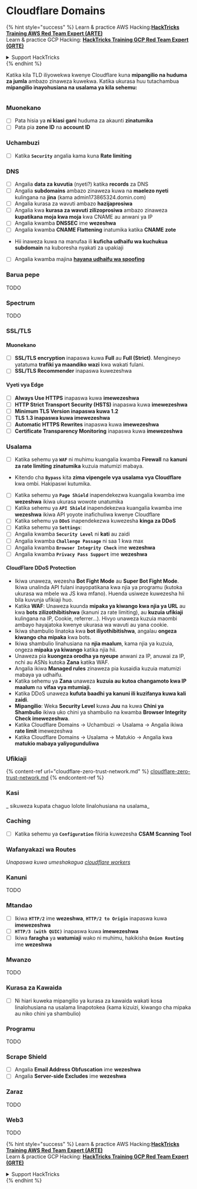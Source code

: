 # Cloudflare Domains

{% hint style="success" %}
Learn & practice AWS Hacking:<img src="../../.gitbook/assets/image (1).png" alt="" data-size="line">[**HackTricks Training AWS Red Team Expert (ARTE)**](https://training.hacktricks.xyz/courses/arte)<img src="../../.gitbook/assets/image (1).png" alt="" data-size="line">\
Learn & practice GCP Hacking: <img src="../../.gitbook/assets/image (2).png" alt="" data-size="line">[**HackTricks Training GCP Red Team Expert (GRTE)**<img src="../../.gitbook/assets/image (2).png" alt="" data-size="line">](https://training.hacktricks.xyz/courses/grte)

<details>

<summary>Support HackTricks</summary>

* Check the [**subscription plans**](https://github.com/sponsors/carlospolop)!
* **Join the** 💬 [**Discord group**](https://discord.gg/hRep4RUj7f) or the [**telegram group**](https://t.me/peass) or **follow** us on **Twitter** 🐦 [**@hacktricks\_live**](https://twitter.com/hacktricks\_live)**.**
* **Share hacking tricks by submitting PRs to the** [**HackTricks**](https://github.com/carlospolop/hacktricks) and [**HackTricks Cloud**](https://github.com/carlospolop/hacktricks-cloud) github repos.

</details>
{% endhint %}

Katika kila TLD iliyowekwa kwenye Cloudflare kuna **mipangilio na huduma za jumla** ambazo zinaweza kuwekwa. Katika ukurasa huu tutachambua **mipangilio inayohusiana na usalama ya kila sehemu:**

<figure><img src="../../.gitbook/assets/image (101).png" alt=""><figcaption></figcaption></figure>

### Muonekano

* [ ] Pata hisia ya **ni kiasi gani** huduma za akaunti **zinatumika**
* [ ] Pata pia **zone ID** na **account ID**

### Uchambuzi

* [ ] Katika **`Security`** angalia kama kuna **Rate limiting**

### DNS

* [ ] Angalia **data za kuvutia** (nyeti?) katika **records** za DNS
* [ ] Angalia **subdomains** ambazo zinaweza kuwa na **maelezo nyeti** kulingana na **jina** (kama admin173865324.domin.com)
* [ ] Angalia kurasa za wavuti ambazo **hazijaprosiwa**
* [ ] Angalia kwa **kurasa za wavuti zilizoprosiwa** ambazo zinaweza **kupatikana moja kwa moja** kwa CNAME au anwani ya IP
* [ ] Angalia kwamba **DNSSEC** ime **wezeshwa**
* [ ] Angalia kwamba **CNAME Flattening** inatumika katika **CNAME zote**
* Hii inaweza kuwa na manufaa ili **kuficha udhaifu wa kuchukua subdomain** na kuboresha nyakati za upakiaji
* [ ] Angalia kwamba majina [**hayana udhaifu wa spoofing**](https://book.hacktricks.xyz/network-services-pentesting/pentesting-smtp#mail-spoofing)

### **Barua pepe**

TODO

### Spectrum

TODO

### SSL/TLS

#### **Muonekano**

* [ ] **SSL/TLS encryption** inapaswa kuwa **Full** au **Full (Strict)**. Mengineyo yatatuma **trafiki ya maandiko wazi** kwa wakati fulani.
* [ ] **SSL/TLS Recommender** inapaswa kuwezeshwa

#### Vyeti vya Edge

* [ ] **Always Use HTTPS** inapaswa kuwa **imewezeshwa**
* [ ] **HTTP Strict Transport Security (HSTS)** inapaswa kuwa **imewezeshwa**
* [ ] **Minimum TLS Version inapaswa kuwa 1.2**
* [ ] **TLS 1.3 inapaswa kuwa imewezeshwa**
* [ ] **Automatic HTTPS Rewrites** inapaswa kuwa **imewezeshwa**
* [ ] **Certificate Transparency Monitoring** inapaswa kuwa **imewezeshwa**

### **Usalama**

* [ ] Katika sehemu ya **`WAF`** ni muhimu kuangalia kwamba **Firewall** na **kanuni za rate limiting zinatumika** kuzuia matumizi mabaya.
* Kitendo cha **`Bypass`** kita **zima vipengele vya usalama vya Cloudflare** kwa ombi. Hakipaswi kutumika.
* [ ] Katika sehemu ya **`Page Shield`** inapendekezwa kuangalia kwamba ime **wezeshwa** ikiwa ukurasa wowote unatumika
* [ ] Katika sehemu ya **`API Shield`** inapendekezwa kuangalia kwamba ime **wezeshwa** ikiwa API yoyote inafichuliwa kwenye Cloudflare
* [ ] Katika sehemu ya **`DDoS`** inapendekezwa kuwezesha **kinga za DDoS**
* [ ] Katika sehemu ya **`Settings`**:
* [ ] Angalia kwamba **`Security Level`** ni **kati** au zaidi
* [ ] Angalia kwamba **`Challenge Passage`** ni saa 1 kwa max
* [ ] Angalia kwamba **`Browser Integrity Check`** ime **wezeshwa**
* [ ] Angalia kwamba **`Privacy Pass Support`** ime **wezeshwa**

#### **CloudFlare DDoS Protection**

* Ikiwa unaweza, wezesha **Bot Fight Mode** au **Super Bot Fight Mode**. Ikiwa unalinda API fulani inayopatikana kwa njia ya programu (kutoka ukurasa wa mbele wa JS kwa mfano). Huenda usiweze kuwezesha hii bila kuvunja ufikiaji huo.
* Katika **WAF**: Unaweza kuunda **mipaka ya kiwango kwa njia ya URL** au kwa **bots zilizothibitishwa** (kanuni za rate limiting), au **kuzuia ufikiaji** kulingana na IP, Cookie, referrer...). Hivyo unaweza kuzuia maombi ambayo hayajatoka kwenye ukurasa wa wavuti au yana cookie.
* Ikiwa shambulio linatoka kwa **bot iliyothibitishwa**, angalau **ongeza kiwango cha mipaka** kwa bots.
* Ikiwa shambulio linahusiana na **njia maalum**, kama njia ya kuzuia, ongeza **mipaka ya kiwango** katika njia hii.
* Unaweza pia **kuongeza orodha ya nyeupe** anwani za IP, anuwai za IP, nchi au ASNs kutoka **Zana** katika WAF.
* Angalia ikiwa **Managed rules** zinaweza pia kusaidia kuzuia matumizi mabaya ya udhaifu.
* Katika sehemu ya **Zana** unaweza **kuzuia au kutoa changamoto kwa IP maalum** na **vifaa vya mtumiaji.**
* Katika DDoS unaweza **kufuta baadhi ya kanuni ili kuzifanya kuwa kali zaidi**.
* **Mipangilio**: Weka **Security Level** kuwa **Juu** na kuwa **Chini ya Shambulio** ikiwa uko chini ya shambulio na kwamba **Browser Integrity Check imewezeshwa**.
* Katika Cloudflare Domains -> Uchambuzi -> Usalama -> Angalia ikiwa **rate limit** imewezeshwa
* Katika Cloudflare Domains -> Usalama -> Matukio -> Angalia kwa **matukio mabaya yaliyogunduliwa**

### Ufikiaji

{% content-ref url="cloudflare-zero-trust-network.md" %}
[cloudflare-zero-trust-network.md](cloudflare-zero-trust-network.md)
{% endcontent-ref %}

### Kasi

_ sikuweza kupata chaguo lolote linalohusiana na usalama_

### Caching

* [ ] Katika sehemu ya **`Configuration`** fikiria kuwezesha **CSAM Scanning Tool**

### **Wafanyakazi wa Routes**

_Unapaswa kuwa umeshakagua_ [_cloudflare workers_](./#workers)

### Kanuni

TODO

### Mtandao

* [ ] Ikiwa **`HTTP/2`** ime **wezeshwa**, **`HTTP/2 to Origin`** inapaswa kuwa **imewezeshwa**
* [ ] **`HTTP/3 (with QUIC)`** inapaswa kuwa **imewezeshwa**
* [ ] Ikiwa **faragha** ya **watumiaji** wako ni muhimu, hakikisha **`Onion Routing`** ime **wezeshwa**

### **Mwanzo**

TODO

### Kurasa za Kawaida

* [ ] Ni hiari kuweka mipangilio ya kurasa za kawaida wakati kosa linalohusiana na usalama linapotokea (kama kizuizi, kiwango cha mipaka au niko chini ya shambulio)

### Programu

TODO

### Scrape Shield

* [ ] Angalia **Email Address Obfuscation** ime **wezeshwa**
* [ ] Angalia **Server-side Excludes** ime **wezeshwa**

### **Zaraz**

TODO

### **Web3**

TODO

{% hint style="success" %}
Learn & practice AWS Hacking:<img src="../../.gitbook/assets/image (1).png" alt="" data-size="line">[**HackTricks Training AWS Red Team Expert (ARTE)**](https://training.hacktricks.xyz/courses/arte)<img src="../../.gitbook/assets/image (1).png" alt="" data-size="line">\
Learn & practice GCP Hacking: <img src="../../.gitbook/assets/image (2).png" alt="" data-size="line">[**HackTricks Training GCP Red Team Expert (GRTE)**<img src="../../.gitbook/assets/image (2).png" alt="" data-size="line">](https://training.hacktricks.xyz/courses/grte)

<details>

<summary>Support HackTricks</summary>

* Check the [**subscription plans**](https://github.com/sponsors/carlospolop)!
* **Join the** 💬 [**Discord group**](https://discord.gg/hRep4RUj7f) or the [**telegram group**](https://t.me/peass) or **follow** us on **Twitter** 🐦 [**@hacktricks\_live**](https://twitter.com/hacktricks\_live)**.**
* **Share hacking tricks by submitting PRs to the** [**HackTricks**](https://github.com/carlospolop/hacktricks) and [**HackTricks Cloud**](https://github.com/carlospolop/hacktricks-cloud) github repos.

</details>
{% endhint %}
